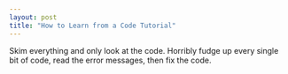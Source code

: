 ```yaml
---
layout: post
title: "How to Learn from a Code Tutorial"
---
```


Skim everything and only look at the code.
Horribly fudge up every single bit of code, read the error messages, then fix the code.  
